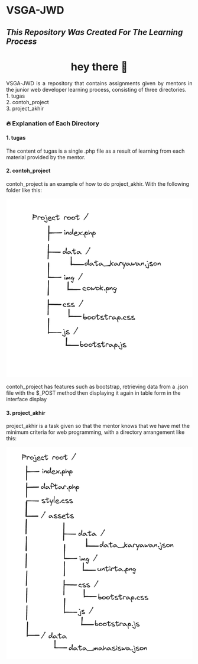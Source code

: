 # VSGA-JWD

## _This Repository Was Created For The Learning Process_

###

<h1 align="center">hey there 👋</h1>
<p align="justify">VSGA-JWD is a repository that contains assignments given by mentors in the junior web developer learning process, consisting of three directories.
<br>1. tugas
<br>2. contoh_project
<br>3. project_akhir</p>

###

<h3>🔥 Explanation of Each Directory </h3> 
<p><h4>1. tugas</h4>
The content of tugas is a single .php file as a result of learning from each material provided by the mentor.</p>
<p><h4>2. contoh_project</h4>
contoh_project is an example of how to do project_akhir. With the following folder like this:</p>
<img src="https://github.com/MuhSatriyo/VSGA-JWD/blob/main/screenshoot/Screenshot%202024-06-02%20211030.png">
<p>contoh_project has features such as bootstrap, retrieving data from a .json file with the $_POST method then displaying it again in table form in the interface display</p>
<p><h4>3. project_akhir</h4>
project_akhir is a task given so that the mentor knows that we have met the minimum criteria for web programming, with a directory arrangement like this:</p>
<img src="https://github.com/MuhSatriyo/VSGA-JWD/blob/main/screenshoot/Screenshot%202024-06-02%20213939.png">
